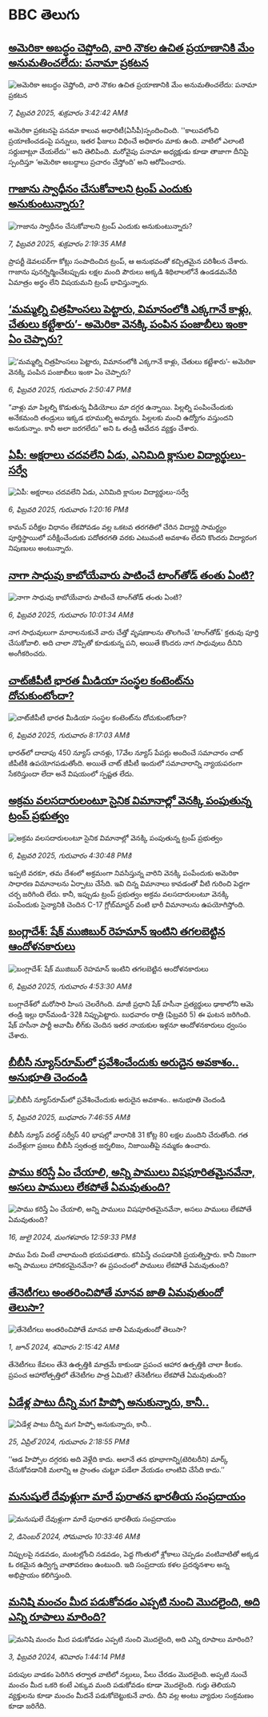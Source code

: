 # BBC తెలుగు## [అమెరికా అబద్ధం చెప్తోంది, వారి నౌకల ఉచిత ప్రయాణానికి మేం అనుమతించలేదు: పనామా ప్రకటన](https://www.bbc.com/telugu/articles/cj48py2pynyo?at_campaign=githubrss)![అమెరికా అబద్ధం చెప్తోంది, వారి నౌకల ఉచిత ప్రయాణానికి మేం అనుమతించలేదు: పనామా ప్రకటన](https://ichef.bbci.co.uk/ace/standard/240/cpsprodpb/193e/live/f699d430-e4fd-11ef-bd1b-d536627785f2.jpg)_7, ఫిబ్రవరి 2025, శుక్రవారం 3:42:42 AMకి_అమెరికా ప్రకటనపై పనమా కాలువ అధారిటీ(ఏసీపీ)స్పందించింది. ''కాలువలోంచి  ప్రయాణించడంపై పన్నులు, ఇతర ఫీజులు విధించే అధికారం మాకు ఉంది. వాటిలో ఎలాంటి సర్దుబాట్లూ చేయలేదు'' అని తెలిపింది.
మరోవైపు పనామా అధ్యక్షుడు కూడా తాజాగా దీనిపై స్పందిస్తూ ‘అమెరికా అబద్ధాలు ప్రచారం చేస్తోంది’ అని ఆరోపించారు.## [గాజాను స్వాధీనం చేసుకోవాలని ట్రంప్ ఎందుకు అనుకుంటున్నారు?](https://www.bbc.com/telugu/articles/cpdxpq61nd4o?at_campaign=githubrss)![గాజాను స్వాధీనం చేసుకోవాలని ట్రంప్ ఎందుకు అనుకుంటున్నారు?](https://ichef.bbci.co.uk/ace/standard/240/cpsprodpb/98cf/live/a5a790e0-e47a-11ef-a819-277e390a7a08.jpg)_7, ఫిబ్రవరి 2025, శుక్రవారం 2:19:35 AMకి_ప్రాపర్టీ డెవలపర్‌గా కోట్లు సంపాదించిన ట్రంప్, ఆ అనుభవంతో కచ్చితమైన పరిశీలన చేశారు. గాజాను పునర్నిర్మించేటప్పుడు లక్షల మంది  పౌరులు అక్కడి శిథిలాలలోనే ఉండడమనేది ఏమాత్రం అర్థం లేని విషయమని ట్రంప్ భావిస్తున్నారు.## [‘మమ్మల్ని చిత్రహింసలు పెట్టారు, విమానంలోకి ఎక్కగానే కాళ్లు, చేతులు కట్టేశారు’- అమెరికా వెనక్కి పంపిన పంజాబీలు ఇంకా ఏం చెప్పారు?](https://www.bbc.com/telugu/articles/clynpgx968vo?at_campaign=githubrss)![‘మమ్మల్ని చిత్రహింసలు పెట్టారు, విమానంలోకి ఎక్కగానే కాళ్లు, చేతులు కట్టేశారు’- అమెరికా వెనక్కి పంపిన పంజాబీలు ఇంకా ఏం చెప్పారు?](https://ichef.bbci.co.uk/ace/standard/240/cpsprodpb/2b83/live/c99c60a0-e49a-11ef-a819-277e390a7a08.jpg)_6, ఫిబ్రవరి 2025, గురువారం 2:50:47 PMకి_“వాళ్లు మా పిల్లల్ని కొడుతున్న వీడియోలు మా దగ్గర ఉన్నాయి. పిల్లల్ని పంపించేందుకు అనేకమంది తండ్రులు ఇక్కడ భూముల్ని అమ్మారు. పిల్లలకు మంచి ఉద్యోగం వస్తుందని అనుకున్నాం. కానీ అలా జరగలేదు” అని ఓ తండ్రి ఆవేదన వ్యక్తం చేశారు.## [ఏపీ: అక్షరాలు చదవలేని ఏడు, ఎనిమిది క్లాసుల విద్యార్థులు-సర్వే](https://www.bbc.com/telugu/articles/c77rm7v5ljjo?at_campaign=githubrss)![ఏపీ: అక్షరాలు చదవలేని ఏడు, ఎనిమిది క్లాసుల విద్యార్థులు-సర్వే](https://ichef.bbci.co.uk/ace/standard/240/cpsprodpb/da74/live/70441120-e48f-11ef-91f0-ab1d77c4fca3.jpg)_6, ఫిబ్రవరి 2025, గురువారం 1:20:16 PMకి_కామన్‌ పరీక్షల విధానం లేకపోవడం వల్ల ఒకటవ తరగతిలో చేరిన విద్యార్థి సామర్థ్యం పూర్తిస్థాయిలో పరీక్షించేందుకు పదోతరగతి వరకు ఎటువంటి అవకాశం లేదని కొందరు విద్యారంగ నిపుణులు అంటున్నారు.## [నాగా సాధువు కాబోయేవారు పాటించే టాంగ్‌తోడ్ తంతు ఏంటి?](https://www.bbc.com/telugu/articles/cdd9nd8d9r7o?at_campaign=githubrss)![నాగా సాధువు కాబోయేవారు పాటించే టాంగ్‌తోడ్ తంతు ఏంటి?](https://ichef.bbci.co.uk/ace/standard/240/cpsprodpb/805c/live/261c09f0-e308-11ef-a819-277e390a7a08.png)_6, ఫిబ్రవరి 2025, గురువారం 10:01:34 AMకి_నాగ సాధువులుగా మారాలనుకునే వారు చేత్తో వృషణాలను తొలగించే 'టాంగ్‌‌తోడ్' క్రతువు పూర్తి చేసుకోవాలి. అది చాలా నొప్పితో కూడుకున్న పని, అయితే కొందరు నాగ సాధువులు దీనిని అంగీకరించరు.## [చాట్‌జీపీటీ భారత మీడియా సంస్థల కంటెంట్‌ను దోచుకుంటోందా?](https://www.bbc.com/telugu/articles/cgrnl82dv1ko?at_campaign=githubrss)![చాట్‌జీపీటీ భారత మీడియా సంస్థల కంటెంట్‌ను దోచుకుంటోందా?](https://ichef.bbci.co.uk/ace/standard/240/cpsprodpb/1e03/live/1bf7c760-e44e-11ef-bd1b-d536627785f2.jpg)_6, ఫిబ్రవరి 2025, గురువారం 8:17:03 AMకి_భారత్‌లో  దాదాపు 450 న్యూస్ చానళ్లు, 17వేల న్యూస్ పేపర్లు అందించే సమాచారం చాట్ జీపీటీకి ఉపయోగపడుతోంది.
అయితే చాట్ జీపీటీ ఇందులో సమాచారాన్ని న్యాయపరంగా సేకరిస్తుందా లేదా అనే విషయంలో స్పష్టత లేదు.## [అక్రమ వలసదారులంటూ సైనిక విమానాల్లో వెనక్కి పంపుతున్న ట్రంప్ ప్రభుత్వం](https://www.bbc.com/telugu/articles/cgq0p078e3jo?at_campaign=githubrss)![అక్రమ వలసదారులంటూ సైనిక విమానాల్లో వెనక్కి పంపుతున్న ట్రంప్ ప్రభుత్వం](https://ichef.bbci.co.uk/ace/standard/240/cpsprodpb/0ac0/live/cd6c0540-e4a5-11ef-a819-277e390a7a08.jpg)_6, ఫిబ్రవరి 2025, గురువారం 4:30:48 PMకి_ఇప్పటి వరకూ, తమ దేశంలో అక్రమంగా నివసిస్తున్న వారిని వెనక్కి పంపేందుకు అమెరికా సాధారణ విమానాలను ఏర్పాటు చేసేది. ఇవి చిన్న విమానాలు కావడంతో వీటి గురించి పెద్దగా చర్చ జరిగింది లేదు. కానీ, ఇప్పుడు ట్రంప్ ప్రభుత్వం అక్రమ వలసదారులంటూ వెనక్కి పంపేందుకు సైన్యానికి చెందిన C-17 గ్లోబ్‌మాస్టర్ వంటి భారీ విమానాలను ఉపయోగిస్తోంది.## [బంగ్లాదేశ్: షేక్ ముజిబుర్ రెహమాన్ ఇంటిని తగలబెట్టిన ఆందోళనకారులు](https://www.bbc.com/telugu/articles/c3vp6q4x2k4o?at_campaign=githubrss)![బంగ్లాదేశ్: షేక్ ముజిబుర్ రెహమాన్ ఇంటిని తగలబెట్టిన ఆందోళనకారులు](https://ichef.bbci.co.uk/ace/standard/240/cpsprodpb/e572/live/b3e57020-e441-11ef-a319-fb4e7360c4ec.jpg)_6, ఫిబ్రవరి 2025, గురువారం 4:53:30 AMకి_బంగ్లాదేశ్‌లో మరోసారి హింస చెలరేగింది. మాజీ ప్రధాని షేక్ హసీనా ప్రత్యర్థులు ఢాకాలోని   ఆమె తండ్రి ఇల్లు ధాన్‌మండి-32కి నిప్పుపెట్టారు. 
బుధవారం రాత్రి (ఫిబ్రవరి 5) ఈ ఘటన జరిగింది. 
షేక్ హసీనా పార్టీ అవామీ లీగ్‌కు చెందిన ఇతర నాయకుల ఇళ్లనూ ఆందోళనకారులు ధ్వంసం చేశారు.## [బీబీసీ న్యూస్‌రూమ్‌‌లో ప్రవేశించేందుకు అరుదైన అవకాశం.. అనుభూతి చెందండి](https://www.bbc.com/telugu/articles/cn4x9r7ndzwo?at_campaign=githubrss)![బీబీసీ న్యూస్‌రూమ్‌‌లో ప్రవేశించేందుకు అరుదైన అవకాశం.. అనుభూతి చెందండి](https://ichef.bbci.co.uk/ace/standard/240/cpsprodpb/8c29/live/a39c2f00-d23b-11ef-94cb-5f844ceb9e30.png)_5, ఫిబ్రవరి 2025, బుధవారం 7:46:55 AMకి_బీబీసీ న్యూస్ వరల్డ్ సర్వీస్ 40 భాషల్లో వారానికి 31 కోట్ల 80 లక్షల మందిని చేరుతోంది. 
గత వందేళ్లుగా ప్రజలు బీబీసీ స్వతంత్ర జర్నలిజం, నిజాయితీపై నమ్మకం ఉంచారు.## [పాము కరిస్తే ఏం చేయాలి, అన్ని పాములు విషపూరితమైనవేనా, అసలు పాములు లేకపోతే ఏమవుతుంది?](https://www.bbc.com/telugu/articles/cy68v5px787o?at_campaign=githubrss)![పాము కరిస్తే ఏం చేయాలి, అన్ని పాములు విషపూరితమైనవేనా, అసలు పాములు లేకపోతే ఏమవుతుంది?](https://ichef.bbci.co.uk/ace/standard/240/cpsprodpb/2b4a/live/9ebd6700-4367-11ef-99bd-e3de731921ae.jpg)_16, జులై 2024, మంగళవారం 12:59:33 PMకి_పాము పేరు వింటే చాలామంది భయపడతారు. కనిపిస్తే చంపడానికి ప్రయత్నిస్తారు. కానీ నిజంగా అన్ని పాములు హానికరమైనవేనా? ఈ ప్రపంచంలో పాములు లేకపోతే ఏమవుతుంది?## [తేనెటీగలు అంతరించిపోతే మానవ జాతి ఏమవుతుందో తెలుసా?](https://www.bbc.com/telugu/articles/clee3p3lzvxo?at_campaign=githubrss)![తేనెటీగలు అంతరించిపోతే మానవ జాతి ఏమవుతుందో తెలుసా?](https://ichef.bbci.co.uk/ace/standard/240/cpsprodpb/c493/live/e4dfab00-1f6b-11ef-80aa-699d54c46324.jpg)_1, జూన్ 2024, శనివారం 2:15:42 AMకి_తేనెటీగలు కేవలం తేనె ఉత్పత్తికి మాత్రమే కాకుండా ప్రపంచ ఆహార ఉత్పత్తికి చాలా కీలకం. ప్రపంచ ఆహారోత్పత్తిలో తేనెటీగల పాత్ర ఏమిటి? తేనెటీగలు లేకపోతే ఏమవుతుంది?## [ఏడేళ్ల పాటు దీన్ని మగ హిప్పో అనుకున్నారు, కానీ..](https://www.bbc.com/telugu/articles/c4n160yk0ylo?at_campaign=githubrss)![ఏడేళ్ల పాటు దీన్ని మగ హిప్పో అనుకున్నారు, కానీ..](https://ichef.bbci.co.uk/ace/standard/240/cpsprodpb/e37f/live/c97dde00-02ff-11ef-82e8-cd354766a224.jpg)_25, ఏప్రిల్ 2024, గురువారం 2:18:55 PMకి_‘‘ఆడ హిప్పోల దగ్గరకు అది వెళ్లేది కాదు. అలానే తన భూభాగాన్ని(టెరిటరీని) మార్క్ చేసుకోవడానికి మలాన్ని ఆ ప్రాంతం చుట్టూ పడేలా వేయడం లాంటివి చేసేది కాదు.’’## [మనుషులే దేవుళ్లుగా మారే పురాతన భారతీయ సంప్రదాయం](https://www.bbc.com/telugu/articles/cvg73x7p22do?at_campaign=githubrss)![మనుషులే దేవుళ్లుగా మారే పురాతన భారతీయ సంప్రదాయం](https://ichef.bbci.co.uk/ace/standard/240/cpsprodpb/66bf/live/97bb71e0-afff-11ef-bdf5-b7cb2fa86e10.jpg)_2, డిసెంబర్ 2024, సోమవారం 10:33:46 AMకి_నిప్పులపై నడవడం, మంటల్లోంచి నడవడం, పెద్ద గొంతులో శ్లోకాలు చెప్పడం వంటివాటితో అక్కడ ఓ రకమైన ఉద్విగ్న వాతావరణం ఉంటుంది. ఇది సంప్రదాయ కళల ప్రదర్శనశాల అన్న అభిప్రాయం కలిగిస్తుంది.## [మనిషి మంచం మీద పడుకోవడం ఎప్పటి నుంచి మొదలైంది, అది ఎన్ని రూపాలు మారింది?](https://www.bbc.com/telugu/articles/cjk6edmdyrro?at_campaign=githubrss)![మనిషి మంచం మీద పడుకోవడం ఎప్పటి నుంచి మొదలైంది, అది ఎన్ని రూపాలు మారింది?](https://ichef.bbci.co.uk/ace/standard/240/cpsprodpb/5b17/live/29ab2f70-bea5-11ee-896d-39d9bd3cadbb.png)_3, ఫిబ్రవరి 2024, శనివారం 1:44:14 PMకి_పరుపుల వాడకం పెరిగిన తర్వాత వాటిలో నల్లులు, పేలు చేరడం మొదలైంది. అప్పటి నుంచే మంచం మీద ఒకరి కంటే ఎక్కువ మంది పడుకోవడం కూడా మొదలైంది. 
గుర్తు తెలియని వ్యక్తులను కూడా మంచం మీదనే పడుకోబెట్టుకునే వారు. దీని వల్ల అంటు వ్యాధుల సంక్రమణం కూడా జరిగేది.